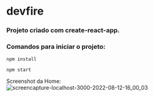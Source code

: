 # devfire

### Projeto criado com create-react-app.

### Comandos para iniciar o projeto:

```npm install```

```npm start```

Screenshot da Home:
![screencapture-localhost-3000-2022-08-12-16_00_03](https://user-images.githubusercontent.com/63618987/184426039-93b9aba5-55a6-45df-aba9-8c8fe1b44d0e.png)

